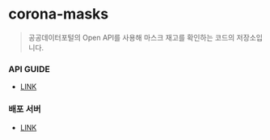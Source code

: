 # corona-masks

> 공공데이터포털의 Open API를 사용해 마스크 재고를 확인하는 코드의 저장소입니다.

### API GUIDE
- [LINK](https://app.swaggerhub.com/apis-docs/Promptech/public-mask-info/20200307-oas3#/)

### 배포 서버
- [LINK](https://pickme-back.ga/)